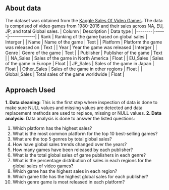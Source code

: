 ## About data
The dataset was obtained from the [Kaggle Sales Of Video Games](https://www.kaggle.com/datasets/arslanali4343/sales-of-video-games). The data is comprised of video games from 1980-2016 and their sales across NA, EU, JP, and total Global sales.
| Column    | Description | Data type    |
|--------|------|-------------|
| Rank    | Ranking of the game based on global sales   | Interger    |
| Name    | Name of the game  | Text      |
| Platform    | Platform the game was released on  | Text    |
| Year    | Year the game was released  | Interger      |
| Genre    | Genre of the game   | Text    |
| Publisher    | Publisher of the game  | Text      |
| NA_Sales    | Sales of the game in North America   | Float    |
| EU_Sales    | Sales of the game in Europe  | Float      |
| JP_Sales    | Sales of the game in Japan   | Float    |
| Other_Sales    | Sales of the game in other regions  | Float      |
| Global_Sales    | Total sales of the game worldwide   | Float    |
## Approach Used
**1. Data cleaning:** This is the first step where inspection of data is done to make sure NULL values and missing values are detected and data replacement methods are used to replace, missing or NULL values.
**2. Data analysis:** Data analysis is done to answer the listed questions:
1. Which platform has the highest sales?
2. What is the most common platform for the top 10 best-selling games?
3. What are the top 5 genres by total global sales?
4. How have global sales trends changed over the years?
5. How many games have been released by each publisher?
6. What is the total global sales of game publishers in each genre?
7. What is the percentage distribution of sales in each regions for the global sales of video games?
8. Which game has the highest sales in each region?
9. Which game title has the highest global sales for each publisher?
10. Which genre game is most released in each platform?


